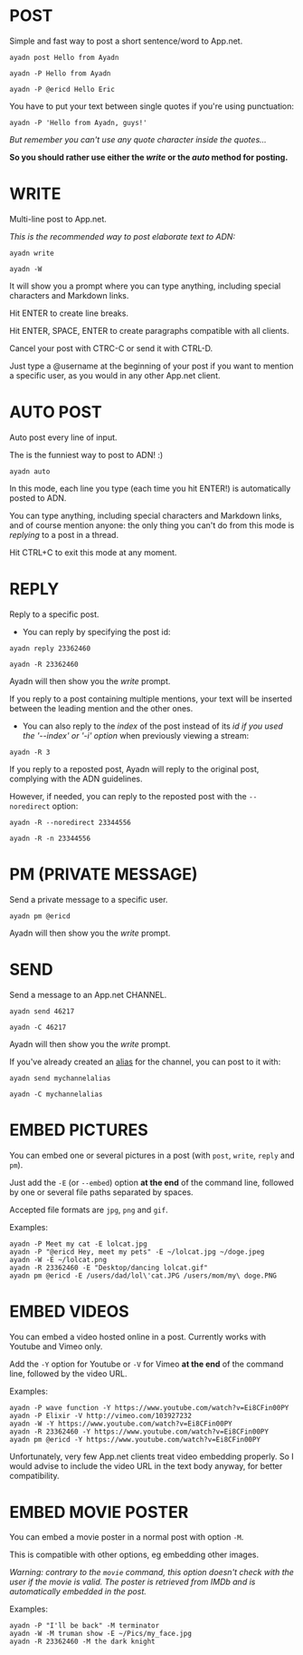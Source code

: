 # POST

Simple and fast way to post a short sentence/word to App.net.

`ayadn post Hello from Ayadn`

`ayadn -P Hello from Ayadn`

`ayadn -P @ericd Hello Eric`

You have to put your text between single quotes if you're using punctuation:

`ayadn -P 'Hello from Ayadn, guys!'`

*But remember you can't use any quote character inside the quotes...*

**So you should rather use either the _write_ or the _auto_ method for posting.**

# WRITE

Multi-line post to App.net.

*This is the recommended way to post elaborate text to ADN:*

`ayadn write`

`ayadn -W`

It will show you a prompt where you can type anything, including special characters and Markdown links.

Hit ENTER to create line breaks. 

Hit ENTER, SPACE, ENTER to create paragraphs compatible with all clients.

Cancel your post with CTRC-C or send it with CTRL-D.

Just type a @username at the beginning of your post if you want to mention a specific user, as you would in any other App.net client.  

# AUTO POST

Auto post every line of input.

The is the funniest way to post to ADN! :)  

`ayadn auto`

In this mode, each line you type (each time you hit ENTER!) is automatically posted to ADN.

You can type anything, including special characters and Markdown links, and of course mention anyone: the only thing you can't do from this mode is _replying_ to a post in a thread.

Hit CTRL+C to exit this mode at any moment.  

# REPLY

Reply to a specific post.

- You can reply by specifying the post id:

`ayadn reply 23362460`

`ayadn -R 23362460`

Ayadn will then show you the *write* prompt.

If you reply to a post containing multiple mentions, your text will be inserted between the leading mention and the other ones.

- You can also reply to the *index* of the post instead of its *id* _if you used the '--index' or '-i' option_ when previously viewing a stream:

`ayadn -R 3`  

If you reply to a reposted post, Ayadn will reply to the original post, complying with the ADN guidelines.

However, if needed, you can reply to the reposted post with the `--noredirect` option:

`ayadn -R --noredirect 23344556`

`ayadn -R -n 23344556`  


# PM (PRIVATE MESSAGE)

Send a private message to a specific user.

`ayadn pm @ericd`

Ayadn will then show you the *write* prompt.  

# SEND

Send a message to an App.net CHANNEL.

`ayadn send 46217`

`ayadn -C 46217`

Ayadn will then show you the *write* prompt.

If you've already created an [alias](#alias) for the channel, you can post to it with:

`ayadn send mychannelalias`

`ayadn -C mychannelalias`

# EMBED PICTURES

You can embed one or several pictures in a post (with `post`, `write`, `reply` and `pm`).

Just add the `-E` (or `--embed`) option **at the end** of the command line, followed by one or several file paths separated by spaces.

Accepted file formats are `jpg`, `png` and `gif`.

Examples:

```
ayadn -P Meet my cat -E lolcat.jpg
ayadn -P "@ericd Hey, meet my pets" -E ~/lolcat.jpg ~/doge.jpeg
ayadn -W -E ~/lolcat.png
ayadn -R 23362460 -E "Desktop/dancing lolcat.gif"
ayadn pm @ericd -E /users/dad/lol\'cat.JPG /users/mom/my\ doge.PNG
```  

# EMBED VIDEOS

You can embed a video hosted online in a post. Currently works with Youtube and Vimeo only.

Add the `-Y` option for Youtube or `-V` for Vimeo **at the end** of the command line, followed by the video URL.

Examples:

```
ayadn -P wave function -Y https://www.youtube.com/watch?v=Ei8CFin00PY
ayadn -P Elixir -V http://vimeo.com/103927232
ayadn -W -Y https://www.youtube.com/watch?v=Ei8CFin00PY
ayadn -R 23362460 -Y https://www.youtube.com/watch?v=Ei8CFin00PY
ayadn pm @ericd -Y https://www.youtube.com/watch?v=Ei8CFin00PY
```

Unfortunately, very few App.net clients treat video embedding properly. So I would advise to include the video URL in the text body anyway, for better compatibility.

# EMBED MOVIE POSTER

You can embed a movie poster in a normal post with option `-M`.

This is compatible with other options, eg embedding other images.

*Warning: contrary to the `movie` command, this option doesn't check with the user if the movie is valid. The poster is retrieved from IMDb and is automatically embedded in the post.*

Examples:

```
ayadn -P "I'll be back" -M terminator
ayadn -W -M truman show -E ~/Pics/my_face.jpg
ayadn -R 23362460 -M the dark knight
```  
